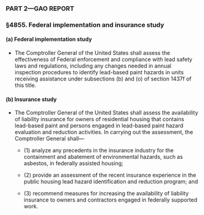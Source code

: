 ### PART 2—GAO REPORT

### §4855. Federal implementation and insurance study
#### (a) Federal implementation study
* The Comptroller General of the United States shall assess the effectiveness of Federal enforcement and compliance with lead safety laws and regulations, including any changes needed in annual inspection procedures to identify lead-based paint hazards in units receiving assistance under subsections (b) and (o) of section 1437f of this title.

#### (b) Insurance study
* The Comptroller General of the United States shall assess the availability of liability insurance for owners of residential housing that contains lead-based paint and persons engaged in lead-based paint hazard evaluation and reduction activities. In carrying out the assessment, the Comptroller General shall—

  * (1) analyze any precedents in the insurance industry for the containment and abatement of environmental hazards, such as asbestos, in federally assisted housing;

  * (2) provide an assessment of the recent insurance experience in the public housing lead hazard identification and reduction program; and

  * (3) recommend measures for increasing the availability of liability insurance to owners and contractors engaged in federally supported work.